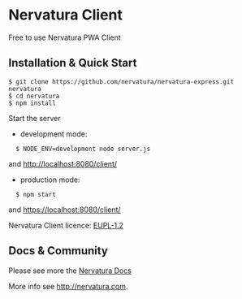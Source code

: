Nervatura Client
=========================

Free to use Nervatura PWA Client

## Installation & Quick Start

    $ git clone https://github.com/nervatura/nervatura-express.git nervatura
    $ cd nervatura
    $ npm install

Start the server

* development mode:
```
  $ NODE_ENV=development node server.js
```
and [http://localhost:8080/client/](http://localhost:8080/client/)

* production mode:
```
  $ npm start
```
and [https://localhost:8080/client/](https://localhost:8080/client/)

Nervatura Client licence: [EUPL-1.2](https://opensource.org/licenses/EUPL-1.2)

## Docs & Community

Please see more the [Nervatura Docs](https://nervatura.github.io/nervatura-docs)

More info see http://nervatura.com.
